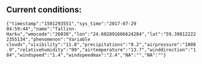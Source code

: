 ## Current conditions: 
 ``` {"timestamp":"1501293551","sys_time":"2017-07-29 04:59:44","name":"Tallinn-Harku","wmocode":"26038","lon":"24.602891666624284","lat":"59.398122222355134","phenomenon":"Variable clouds","visibility":"11.0","precipitations":"0.2","airpressure":"1008.9","relativehumidity":"99","airtemperature":"13.7","winddirection":"184","windspeed":"1.4","windspeedmax":"2.4","NA":"","NA":""} ```
